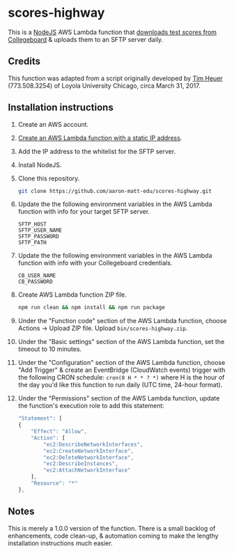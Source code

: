 # scores-highway

This is a [NodeJS](https://nodejs.org/en/download/) AWS Lambda function that [downloads test scores from Collegeboard](https://collegereadiness.collegeboard.org/educators/higher-ed/reporting-portal-help) & uploads them to an SFTP server daily.

## Credits

This function was adapted from a script originally developed by [Tim Heuer](mailto:theuer@luc.edu) (773.508.3254) of Loyola University Chicago, circa March 31, 2017.

## Installation instructions

1. Create an AWS account.
1. [Create an AWS Lambda function with a static IP address](https://medium.com/@karan.brar/aws-lambda-with-static-ip-address-c82e3043c2ed).
1. Add the IP address to the whitelist for the SFTP server.
1. Install NodeJS.
1. Clone this repository.

    ```bash
    git clone https://github.com/aaron-matt-edu/scores-highway.git
    ```

1. Update the the following environment variables in the AWS Lambda function with info for your target SFTP server.

    ```none
    SFTP_HOST
    SFTP_USER_NAME
    SFTP_PASSWORD
    SFTP_PATH
    ```

1. Update the the following environment variables in the AWS Lambda function with info with your Collegeboard credentials.

    ```none
    CB_USER_NAME
    CB_PASSWORD
    ```

1. Create AWS Lambda function ZIP file.

    ```bash
    npm run clean && npm install && npm run package
    ```

1. Under the "Function code" section of the AWS Lambda function, choose Actions -> Upload ZIP file. Upload `bin/scores-highway.zip`.
1. Under the "Basic settings" section of the AWS Lambda function, set the timeout to 10 minutes.
1. Under the "Configuration" section of the AWS Lambda function, choose "Add Trigger" & create an EventBridge (CloudWatch events) trigger with the following CRON schedule: `cron(0 H * * ? *)` where H is the hour of the day you'd like this function to run daily (UTC time, 24-hour format).
1. Under the "Permissions" section of the AWS Lambda function, update the function's execution role to add this statement:

    ```javascript
    "Statement": [
    {
        "Effect": "Allow",
        "Action": [
            "ec2:DescribeNetworkInterfaces",
            "ec2:CreateNetworkInterface",
            "ec2:DeleteNetworkInterface",
            "ec2:DescribeInstances",
            "ec2:AttachNetworkInterface"
        ],
        "Resource": "*"
    },
    ```

## Notes

This is merely a 1.0.0 version of the function. There is a small backlog of enhancements, code clean-up, & automation coming to make the lengthy installation instructions much easier.
